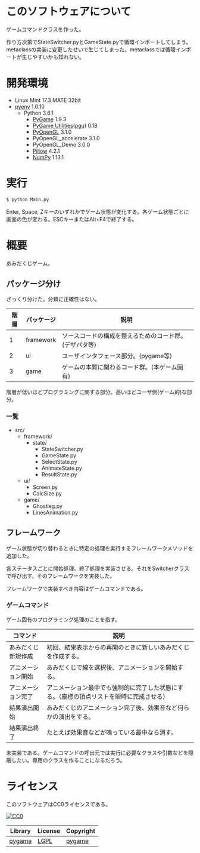 ﻿# このソフトウェアについて

ゲームコマンドクラスを作った。

作り方次第でStateSwitcher.pyとGameState.pyで循環インポートしてしまう。metaclassの実装に変更したせいで生じてしまった。metaclassでは循環インポートが生じやすいかも知れない。

# 開発環境

* Linux Mint 17.3 MATE 32bit
* [pyenv](https://github.com/pylangstudy/201705/blob/master/27/Python%E5%AD%A6%E7%BF%92%E7%92%B0%E5%A2%83%E3%82%92%E7%94%A8%E6%84%8F%E3%81%99%E3%82%8B.md) 1.0.10
    * Python 3.6.1
        * [PyGame](http://ytyaru.hatenablog.com/entry/2018/06/11/000000) 1.9.3
        * [PyGame Utilities(pgu)](http://ytyaru.hatenablog.com/entry/2018/06/19/000000) 0.18
        * [PyOpenGL](http://ytyaru.hatenablog.com/entry/2018/06/15/000000) 3.1.0
        * PyOpenGL_accelerate 3.1.0
        * PyOpenGL_Demo 3.0.0
        * [Pillow](https://pillow.readthedocs.io/en/4.2.x/) 4.2.1
        * [NumPy](http://www.numpy.org/) 1.13.1

# 実行

```sh
$ python Main.py
```

Enter, Space, Zキーのいずれかでゲーム状態が変化する。各ゲーム状態ごとに画面の色が変わる。ESCキーまたはAlt+F4で終了する。

# 概要

あみだくじゲーム。

## パッケージ分け

ざっくり分けた。分類に正確性はない。

階層|パッケージ|説明
----|----------|----
1|framework|ソースコードの構成を整えるためのコード群。(デザパタ等)
2|ui|ユーザインタフェース部分。(pygame等)
3|game|ゲームの本質に関わるコード群。(本ゲーム固有)

階層が低いほどプログラミングに関する部分。高いほどユーザ側(ゲーム的)な部分。

### 一覧

* src/
    * framework/
        * state/
            * StateSwitcher.py
            * GameState.py
            * SelectState.py
            * AnimateState.py
            * ResultState.py
    * ui/
        * Screen.py
        * CalcSize.py
    * game/
        * Ghostleg.py
        * LinesAnimation.py

## フレームワーク

ゲーム状態が切り替わるときに特定の処理を実行するフレームワークメソッドを追加した。

各ステータスごとに開始処理、終了処理を実装させる。それをSwitcherクラスで呼び出す。そのフレームワークを実装した。

フレームワークで実装すべき内容はゲームコマンドである。

### ゲームコマンド

ゲーム固有のプログラミング処理のことを指す。

コマンド|説明
--------|----
あみだくじ新規作成|初回、結果表示からの再開のときに新しいあみだくじを作成する。
アニメーション開始|あみだくじで線を選択後、アニメーションを開始する。
アニメーション完了|アニメーション最中でも強制的に完了した状態にする。（座標の頂点リストを瞬時に完成させる）
結果演出開始|あみだくじのアニメーション完了後、効果音など何らかの演出をする。
結果演出終了|たとえば効果音などが鳴っている最中なら消す。

未実装である。ゲームコマンドの呼出元では実行に必要なクラスや引数などを隠蔽したい。専用のクラスを作ることになるだろう。

# ライセンス

このソフトウェアはCC0ライセンスである。

[![CC0](http://i.creativecommons.org/p/zero/1.0/88x31.png "CC0")](http://creativecommons.org/publicdomain/zero/1.0/deed.ja)

Library|License|Copyright
-------|-------|---------
[pygame](http://www.pygame.org/)|[LGPL](https://www.pygame.org/docs/)|[pygame](http://www.pygame.org/)


